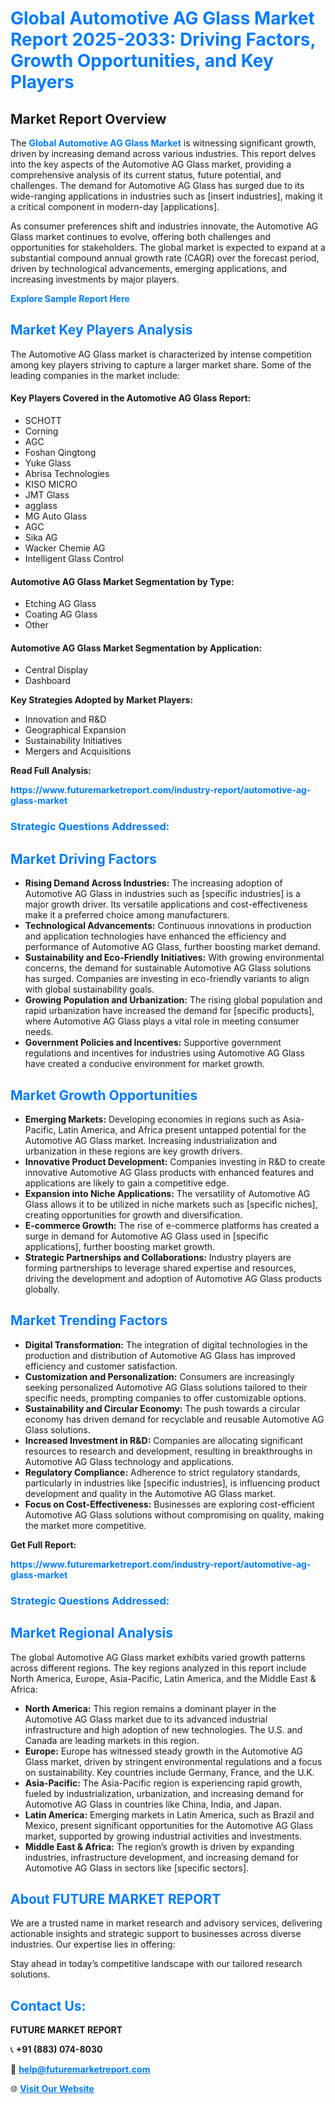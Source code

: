 <h1 style="color: #007BFF;">Global Automotive AG Glass Market Report 2025-2033: Driving Factors, Growth Opportunities, and Key Players</h1>

<section id="overview">
<h2>Market Report Overview</h2>
<p>The <a href="https://www.futuremarketreport.com/industry-report/automotive-ag-glass-market" style="color: #007BFF; text-decoration: none;"><strong>Global Automotive AG Glass Market</strong></a> is witnessing significant growth, driven by increasing demand across various industries. This report delves into the key aspects of the Automotive AG Glass market, providing a comprehensive analysis of its current status, future potential, and challenges. The demand for Automotive AG Glass has surged due to its wide-ranging applications in industries such as [insert industries], making it a critical component in modern-day [applications].</p>
<p>As consumer preferences shift and industries innovate, the Automotive AG Glass market continues to evolve, offering both challenges and opportunities for stakeholders. The global market is expected to expand at a substantial compound annual growth rate (CAGR) over the forecast period, driven by technological advancements, emerging applications, and increasing investments by major players.</p>
</section>

<section id="overview">
<p><a href="https://www.futuremarketreport.com/request-sample/reportId=83891" style="color: #007BFF; text-decoration: none;"><strong>Explore Sample Report Here</strong></a></p>
</section>

<section id="key-players">
<h2 style="color: #007BFF;">Market Key Players Analysis</h2>
<p>The Automotive AG Glass market is characterized by intense competition among key players striving to capture a larger market share. Some of the leading companies in the market include:</p>
<h4>Key Players Covered in the Automotive AG Glass Report:</h4>
<ul><li>SCHOTT</li><li>Corning</li><li>AGC</li><li>Foshan Qingtong</li><li>Yuke Glass</li><li>Abrisa Technologies</li><li>KISO MICRO</li><li>JMT Glass</li><li>agglass</li><li>MG Auto Glass</li><li>AGC</li><li>Sika AG</li><li>Wacker Chemie AG</li><li>Intelligent Glass Control</li></ul>
<h4>Automotive AG Glass Market Segmentation by Type:</h4>
<ul><li>Etching AG Glass</li><li>Coating AG Glass</li><li>Other</li></ul>

<h4>Automotive AG Glass Market Segmentation by Application:</h4>
<ul><li>Central Display</li><li>Dashboard</li></ul>
<p><strong>Key Strategies Adopted by Market Players:</strong></p>
<ul>
<li>Innovation and R&D</li>
<li>Geographical Expansion</li>
<li>Sustainability Initiatives</li>
<li>Mergers and Acquisitions</li>
</ul>
</section>

<section>
<p><strong>Read Full Analysis: </strong></p><a href="https://www.futuremarketreport.com/industry-report/automotive-ag-glass-market" style="color: #007BFF; text-decoration: none;"><strong>https://www.futuremarketreport.com/industry-report/automotive-ag-glass-market</strong></a>
<h3 style="color: #007BFF;">Strategic Questions Addressed:</h3>
</section>

<section id="driving-factors">
<h2 style="color: #007BFF;">Market Driving Factors</h2>
<ul>
<li><strong>Rising Demand Across Industries:</strong> The increasing adoption of Automotive AG Glass in industries such as [specific industries] is a major growth driver. Its versatile applications and cost-effectiveness make it a preferred choice among manufacturers.</li>
<li><strong>Technological Advancements:</strong> Continuous innovations in production and application technologies have enhanced the efficiency and performance of Automotive AG Glass, further boosting market demand.</li>
<li><strong>Sustainability and Eco-Friendly Initiatives:</strong> With growing environmental concerns, the demand for sustainable Automotive AG Glass solutions has surged. Companies are investing in eco-friendly variants to align with global sustainability goals.</li>
<li><strong>Growing Population and Urbanization:</strong> The rising global population and rapid urbanization have increased the demand for [specific products], where Automotive AG Glass plays a vital role in meeting consumer needs.</li>
<li><strong>Government Policies and Incentives:</strong> Supportive government regulations and incentives for industries using Automotive AG Glass have created a conducive environment for market growth.</li>
</ul>
</section>

<section id="growth-opportunities">
<h2 style="color: #007BFF;">Market Growth Opportunities</h2>
<ul>
<li><strong>Emerging Markets:</strong> Developing economies in regions such as Asia-Pacific, Latin America, and Africa present untapped potential for the Automotive AG Glass market. Increasing industrialization and urbanization in these regions are key growth drivers.</li>
<li><strong>Innovative Product Development:</strong> Companies investing in R&D to create innovative Automotive AG Glass products with enhanced features and applications are likely to gain a competitive edge.</li>
<li><strong>Expansion into Niche Applications:</strong> The versatility of Automotive AG Glass allows it to be utilized in niche markets such as [specific niches], creating opportunities for growth and diversification.</li>
<li><strong>E-commerce Growth:</strong> The rise of e-commerce platforms has created a surge in demand for Automotive AG Glass used in [specific applications], further boosting market growth.</li>
<li><strong>Strategic Partnerships and Collaborations:</strong> Industry players are forming partnerships to leverage shared expertise and resources, driving the development and adoption of Automotive AG Glass products globally.</li>
</ul>
</section>

<section id="trending-factors">
<h2 style="color: #007BFF;">Market Trending Factors</h2>
<ul>
<li><strong>Digital Transformation:</strong> The integration of digital technologies in the production and distribution of Automotive AG Glass has improved efficiency and customer satisfaction.</li>
<li><strong>Customization and Personalization:</strong> Consumers are increasingly seeking personalized Automotive AG Glass solutions tailored to their specific needs, prompting companies to offer customizable options.</li>
<li><strong>Sustainability and Circular Economy:</strong> The push towards a circular economy has driven demand for recyclable and reusable Automotive AG Glass solutions.</li>
<li><strong>Increased Investment in R&D:</strong> Companies are allocating significant resources to research and development, resulting in breakthroughs in Automotive AG Glass technology and applications.</li>
<li><strong>Regulatory Compliance:</strong> Adherence to strict regulatory standards, particularly in industries like [specific industries], is influencing product development and quality in the Automotive AG Glass market.</li>
<li><strong>Focus on Cost-Effectiveness:</strong> Businesses are exploring cost-efficient Automotive AG Glass solutions without compromising on quality, making the market more competitive.</li>
</ul>
</section>

<section>
<p><strong>Get Full Report: </strong></p><a href="https://www.futuremarketreport.com/industry-report/automotive-ag-glass-market" style="color: #007BFF; text-decoration: none;"><strong>https://www.futuremarketreport.com/industry-report/automotive-ag-glass-market</strong></a>
<h3 style="color: #007BFF;">Strategic Questions Addressed:</h3>
</section>


<section id="regional-analysis">
<h2 style="color: #007BFF;">Market Regional Analysis</h2>
<p>The global Automotive AG Glass market exhibits varied growth patterns across different regions. The key regions analyzed in this report include North America, Europe, Asia-Pacific, Latin America, and the Middle East & Africa:</p>
<ul>
<li><strong>North America:</strong> This region remains a dominant player in the Automotive AG Glass market due to its advanced industrial infrastructure and high adoption of new technologies. The U.S. and Canada are leading markets in this region.</li>
<li><strong>Europe:</strong> Europe has witnessed steady growth in the Automotive AG Glass market, driven by stringent environmental regulations and a focus on sustainability. Key countries include Germany, France, and the U.K.</li>
<li><strong>Asia-Pacific:</strong> The Asia-Pacific region is experiencing rapid growth, fueled by industrialization, urbanization, and increasing demand for Automotive AG Glass in countries like China, India, and Japan.</li>
<li><strong>Latin America:</strong> Emerging markets in Latin America, such as Brazil and Mexico, present significant opportunities for the Automotive AG Glass market, supported by growing industrial activities and investments.</li>
<li><strong>Middle East & Africa:</strong> The region’s growth is driven by expanding industries, infrastructure development, and increasing demand for Automotive AG Glass in sectors like [specific sectors].</li>
</ul>
</section>

<footer>
<h2 style="color: #007BFF;">About FUTURE MARKET REPORT</h2>
<p>We are a trusted name in market research and advisory services, delivering actionable insights and strategic support to businesses across diverse industries. Our expertise lies in offering:</p>

<p>Stay ahead in today’s competitive landscape with our tailored research solutions.</p>

<h2 style="color: #007BFF;">Contact Us:</h2>
<p><strong>FUTURE MARKET REPORT</strong></p>
<p>📞 <strong>+91 (883) 074-8030</strong></p>
<p>📧 <strong><a href="mailto:help@futuremarketreport.com" style="color: #007BFF;">help@futuremarketreport.com</a></strong></p>
<p>🌐 <strong><a href="https://www.futuremarketreport.com/" style="color: #007BFF;">Visit Our Website</a></strong></p>
</footer>